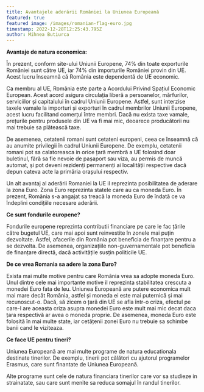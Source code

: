 ```yaml
---
title: Avantajele aderării României la Uniunea Europeană
featured: true
featured image: /images/romanian-flag-euro.jpg
timestamp: 2022-12-28T12:25:43.795Z
author: Mihnea Butiurca
---
```

**Avantaje de natura economica:**



În prezent, conform site-ului Uniunii Europene, 74% din toate exporturile României sunt către UE, iar 74% din importurile României provin din UE. Acest lucru înseamnă că România este dependentă de UE economic. 

Ca membru al UE, România este parte a Acordului Privind Spațiul Economic European. Acest acord asigura circulația liberă a persoanelor, mărfurilor, serviciilor și capitalului în cadrul Uniunii Europene. Astfel, sunt interzise taxele vamale la importuri și exporturi în cadrul membrilor Uniunii Europene, acest lucru facilitand comerțul între membri. Dacă nu exista taxe vamale, prețurile pentru produsele din UE va fi mai mic, deoarece producătorii nu mai trebuie sa plătească taxe.



De asemenea, cetatenii romani sunt cetateni europeni, ceea ce înseamnă că au anumite privilegii în cadrul Uniunii Europene. De exemplu, cetatenii romani pot sa calatoreasca in orice țară membră a UE folosind doar buletinul, fără sa fie nevoie de pașaport sau viza, au permis de muncă automat, și pot deveni rezidenți permanenți ai localității respective dacă depun cateva acte la primăria orașului respectiv.



Un alt avantaj al aderării Romaniei la UE il reprezinta posibilitatea de aderare la zona Euro. Zona Euro reprezinta statele care au ca moneda Euro. În prezent, România s-a angajat sa treacă la moneda Euro de îndată ce va îndeplini condițiile necesare aderării.



**Ce sunt fondurile europene?**



Fondurile europene reprezinta contributii financiare pe care le fac țările către bugetul UE, care mai apoi sunt reinvestite în zonele mai puțin dezvoltate. Astfel, afacerile din România pot beneficia de finanțare pentru a se dezvolta. De asemenea, organizațiile non-guvernamentale pot beneficia de finanțare directă, dacă activitățile susțin politicile UE.



**De ce vrea Romania sa adere la zona Euro?**



Exista mai multe motive pentru care România vrea sa adopte moneda Euro. Unul dintre cele mai importante motive il reprezinta stabilitatea crescuta a monedei Euro fata de leu. Uniunea Europeană are putere economica mult mai mare decât România, astfel și moneda ei este mai puternică și mai recunoscut-o. Dacă, să zicem o țară din UE se afla într-o criza, efectul pe care-l are aceasta criza asupra monedei Euro este mult mai mic decat daca țara respectivă ar avea o moneda proprie. De asemenea, moneda Euro este folosită în mai multe state, iar cetățenii zonei Euro nu trebuie sa schimbe banii cand le viziteaza.



**Ce face UE pentru tineri?**



Uniunea Europeană are mai multe programe de natura educationala destinate tinerilor. De exemplu, tinerii pot călători cu ajutorul programelor Erasmus, care sunt finantate de Uniunea Europeană. 



Alte programe sunt cele de natura financiara tinerilor care vor sa studieze in strainatate, sau care sunt menite sa reduca somajul în randul tinerilor.